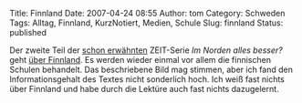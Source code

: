 Title: Finnland
Date: 2007-04-24 08:55
Author: tom
Category: Schweden
Tags: Alltag, Finnland, KurzNotiert, Medien, Schule
Slug: finnland
Status: published

Der zweite Teil der [schon
erwähnten](http://www.fiket.de/2007/04/18/im-norden-alles-besser/)
ZEIT-Serie *Im Norden alles besser?* geht [über
Finnland](http://www.zeit.de/2007/17/Finnland_neu?page=all). Es werden
wieder einmal vor allem die finnischen Schulen behandelt. Das
beschriebene Bild mag stimmen, aber ich fand den Informationsgehalt des
Textes nicht sonderlich hoch. Ich weiß fast nichts über Finnland und
habe durch die Lektüre auch fast nichts dazugelernt.

